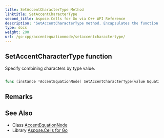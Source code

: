 ```yaml
---
title: SetAccentCharacterType Method 
linktitle: SetAccentCharacterType
second_title: Aspose.Cells for Go via C++ API Reference
description: 'SetAccentCharacterType method. Encapsulates the function that represents setaccentcharactertype in Go.'
type: docs
weight: 200
url: /go-cpp/accentequationnode/setaccentcharactertype/
---
```


## SetAccentCharacterType function

Specify combining characters by type value.

```go

func (instance *AccentEquationNode) SetAccentCharacterType(value EquationCombiningCharacterType)  error

```

## Remarks


## See Also

* Class [AccentEquationNode](../)
* Library [Aspose.Cells for Go](../../)
